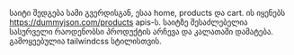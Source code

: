 საიტი შედგება სამი გვერდისგან, ესაა home, products და cart. ის იყენებს https://dummyjson.com/products apis-ს. საიტზე შესაძლებელია სასურველი რაოდენობსი პროდუქტის არჩევა და კალათაში დამატება.
გამოყეებულია tailwindcss სტილისთვის.
